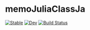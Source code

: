 # memoJuliaClassJa

[![Stable](https://img.shields.io/badge/docs-stable-blue.svg)](https://hsugawa8651.github.io/memoJuliaClassJa.jl/stable)
[![Dev](https://img.shields.io/badge/docs-dev-blue.svg)](https://hsugawa8651.github.io/memoJuliaClassJa.jl/dev)
[![Build Status](https://github.com/hsugawa8651/memoJuliaClassJa.jl/workflows/CI/badge.svg)](https://github.com/hsugawa8651/memoJuliaClassJa.jl/actions)
